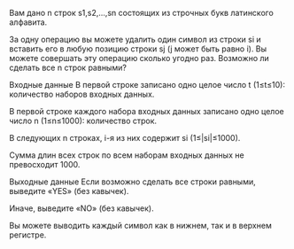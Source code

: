 Вам дано n строк s1,s2,…,sn состоящих из строчных букв латинского алфавита.

За одну операцию вы можете удалить один символ из строки si и вставить его в любую позицию строки sj (j может быть равно i). Вы можете совершать эту операцию сколько угодно раз. Возможно ли сделать все n строк равными?

Входные данные
В первой строке записано одно целое число t (1≤t≤10): количество наборов входных данных.

В первой строке каждого набора входных данных записано одно целое число n (1≤n≤1000): количество строк.

В следующих n строках, i-я из них содержит si (1≤|si|≤1000).

Сумма длин всех строк по всем наборам входных данных не превосходит 1000.

Выходные данные
Если возможно сделать все строки равными, выведите «YES» (без кавычек).

Иначе, выведите «NO» (без кавычек).

Вы можете выводить каждый символ как в нижнем, так и в верхнем регистре.